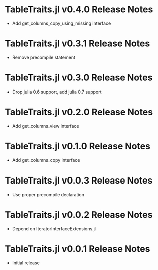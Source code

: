 # TableTraits.jl v0.4.0 Release Notes
* Add get_columns_copy_using_missing interface

# TableTraits.jl v0.3.1 Release Notes
* Remove precompile statement

# TableTraits.jl v0.3.0 Release Notes
* Drop julia 0.6 support, add julia 0.7 support

# TableTraits.jl v0.2.0 Release Notes
* Add get_columns_view interface

# TableTraits.jl v0.1.0 Release Notes
* Add get_columns_copy interface

# TableTraits.jl v0.0.3 Release Notes
* Use proper precompile declaration

# TableTraits.jl v0.0.2 Release Notes
* Depend on IteratorInterfaceExtensions.jl

# TableTraits.jl v0.0.1 Release Notes
* Initial release
